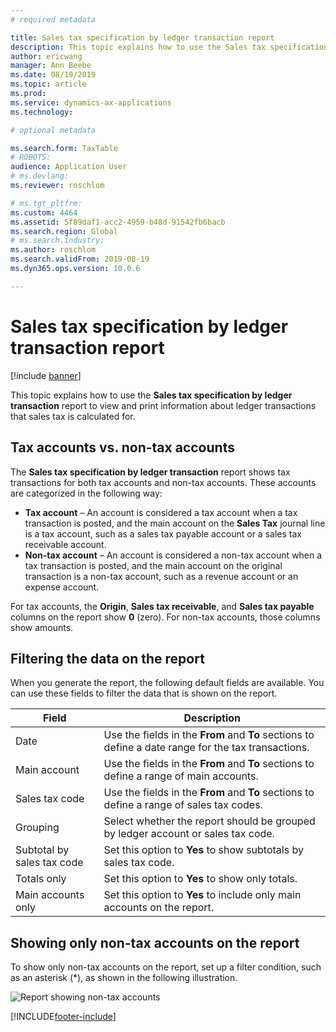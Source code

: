 ```yaml
---
# required metadata

title: Sales tax specification by ledger transaction report
description: This topic explains how to use the Sales tax specification by ledger transaction report to view and print information about ledger transactions that sales tax is calculated for.
author: ericwang
manager: Ann Beebe
ms.date: 08/19/2019
ms.topic: article
ms.prod: 
ms.service: dynamics-ax-applications
ms.technology: 

# optional metadata

ms.search.form: TaxTable
# ROBOTS: 
audience: Application User
# ms.devlang: 
ms.reviewer: roschlom

# ms.tgt_pltfrm: 
ms.custom: 4464
ms.assetid: 5f89daf1-acc2-4959-b48d-91542fb6bacb
ms.search.region: Global
# ms.search.industry: 
ms.author: roschlom
ms.search.validFrom: 2019-08-19
ms.dyn365.ops.version: 10.0.6

---
```


# Sales tax specification by ledger transaction report
[!include [banner](../includes/banner.md)]

This topic explains how to use the **Sales tax specification by ledger transaction** report to view and print information about ledger transactions that sales tax is calculated for.

## Tax accounts vs. non-tax accounts

The **Sales tax specification by ledger transaction** report shows tax transactions for both tax accounts and non-tax accounts. These accounts are categorized in the following way:

- **Tax account** – An account is considered a tax account when a tax transaction is posted, and the main account on the **Sales Tax** journal line is a tax account, such as a sales tax payable account or a sales tax receivable account.
- **Non-tax account** – An account is considered a non-tax account when a tax transaction is posted, and the main account on the original transaction is a non-tax account, such as a revenue account or an expense account.

For tax accounts, the **Origin**, **Sales tax receivable**, and **Sales tax payable** columns on the report show **0** (zero). For non-tax accounts, those columns show amounts.

## Filtering the data on the report

When you generate the report, the following default fields are available. You can use these fields to filter the data that is shown on the report.

| Field                      | Description |
|----------------------------|-------------|
| Date                       | Use the fields in the **From** and **To** sections to define a date range for the tax transactions. |
| Main account               | Use the fields in the **From** and **To** sections to define a range of main accounts. |
| Sales tax code             | Use the fields in the **From** and **To** sections to define a range of sales tax codes. |
| Grouping                   | Select whether the report should be grouped by ledger account or sales tax code. |
| Subtotal by sales tax code | Set this option to **Yes** to show subtotals by sales tax code. |
| Totals only                | Set this option to **Yes** to show only totals. |
| Main accounts only         | Set this option to **Yes** to include only main accounts on the report. |

## Showing only non-tax accounts on the report

To show only non-tax accounts on the report, set up a filter condition, such as an asterisk (\*), as shown in the following illustration.

![Report showing non-tax accounts](media/taxspecperledgertrans.png)


[!INCLUDE[footer-include](../../includes/footer-banner.md)]